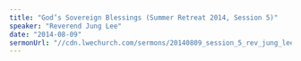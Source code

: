 ```yaml
---
title: "God’s Sovereign Blessings (Summer Retreat 2014, Session 5)"
speaker: "Reverend Jung Lee"
date: "2014-08-09"
sermonUrl: "//cdn.lwechurch.com/sermons/20140809_session_5_rev_jung_lee_gods_sovereign_blessings.mp3"
---
```

